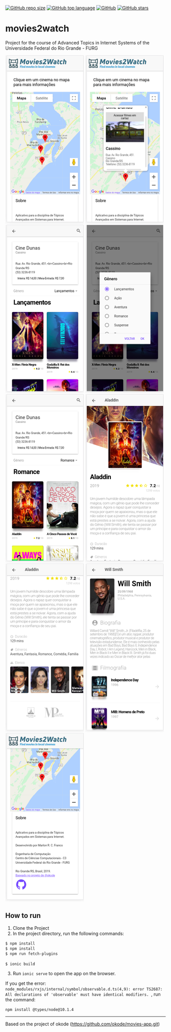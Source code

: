 [![GitHub repo size](https://img.shields.io/github/repo-size/marlonrcfranco/movies2watch)](https://github.com/marlonrcfranco/movies2watch)
[![GitHub top language](https://img.shields.io/github/languages/top/marlonrcfranco/movies2watch)](https://github.com/marlonrcfranco/movies2watch)
[![GitHub](https://img.shields.io/github/license/marlonrcfranco/movies2watch)](https://github.com/marlonrcfranco/movies2watch/blob/master/LICENSE)
[![GitHub stars](https://img.shields.io/github/stars/marlonrcfranco/movies2watch?style=social)](https://github.com/marlonrcfranco/movies2watch/stargazers)


# movies2watch
Project for the course of Advanced Topics in Internet Systems of the Universidade Federal do Rio Grande - FURG

![alt text](https://raw.githubusercontent.com/marlonrcfranco/movies2watch/master/doc/Selection_310.png)
![alt text](https://raw.githubusercontent.com/marlonrcfranco/movies2watch/master/doc/Selection_317.png)
![alt text](https://raw.githubusercontent.com/marlonrcfranco/movies2watch/master/doc/Selection_318.png)
![alt text](https://raw.githubusercontent.com/marlonrcfranco/movies2watch/master/doc/Selection_319.png)
![alt text](https://raw.githubusercontent.com/marlonrcfranco/movies2watch/master/doc/Selection_321.png)
![alt text](https://raw.githubusercontent.com/marlonrcfranco/movies2watch/master/doc/Selection_322.png)
![alt text](https://raw.githubusercontent.com/marlonrcfranco/movies2watch/master/doc/Selection_323.png)
![alt text](https://raw.githubusercontent.com/marlonrcfranco/movies2watch/master/doc/Selection_324.png)
![alt text](https://raw.githubusercontent.com/marlonrcfranco/movies2watch/master/doc/Selection_311.png)

## How to run
1. Clone the Project
2. In the project directory, run the following commands:

```
$ npm install
$ npm install
$ npm run fetch-plugins

$ ionic build
```

3. Run `ionic serve` to open the app on the browser.

If you get the error: `node_modules/rxjs/internal/symbol/observable.d.ts(4,9): error TS2687: All declarations of 'observable' must have identical modifiers.
`, run the command:
```
npm install @types/node@10.1.4
```

****
Based on the project of okode (https://github.com/okode/movies-app.git)
